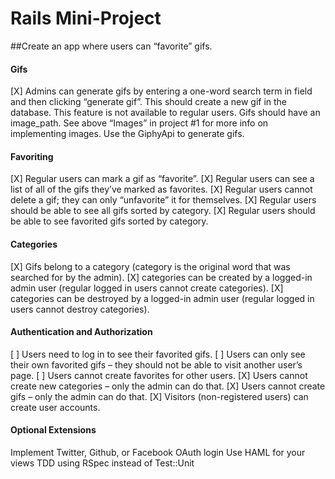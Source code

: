 # Rails Mini-Project

##Create an app where users can “favorite” gifs.

#### Gifs

[X] Admins can generate gifs by entering a one-word search term in field and then clicking “generate gif”. This should create a new gif in the database. This feature is not available to regular users.
Gifs should have an image_path. See above “Images” in project #1 for more info on implementing images.
Use the GiphyApi to generate gifs.

#### Favoriting

[X] Regular users can mark a gif as “favorite”.
[X] Regular users can see a list of all of the gifs they’ve marked as favorites.
[X] Regular users cannot delete a gif; they can only “unfavorite” it for themselves.
[X] Regular users should be able to see all gifs sorted by category.
[X] Regular users should be able to see favorited gifs sorted by category.

#### Categories

[X] Gifs belong to a category (category is the original word that was searched for by the admin).
[X] categories can be created by a logged-in admin user (regular logged in users cannot create categories).
[X] categories can be destroyed by a logged-in admin user (regular logged in users cannot destroy categories).

#### Authentication and Authorization

[ ] Users need to log in to see their favorited gifs.
[ ] Users can only see their own favorited gifs – they should not be able to visit another user’s page.
[ ] Users cannot create favorites for other users.
[X] Users cannot create new categories – only the admin can do that.
[X] Users cannot create gifs – only the admin can do that.
[X] Visitors (non-registered users) can create user accounts.

#### Optional Extensions

Implement Twitter, Github, or Facebook OAuth login
Use HAML for your views
TDD using RSpec instead of Test::Unit
